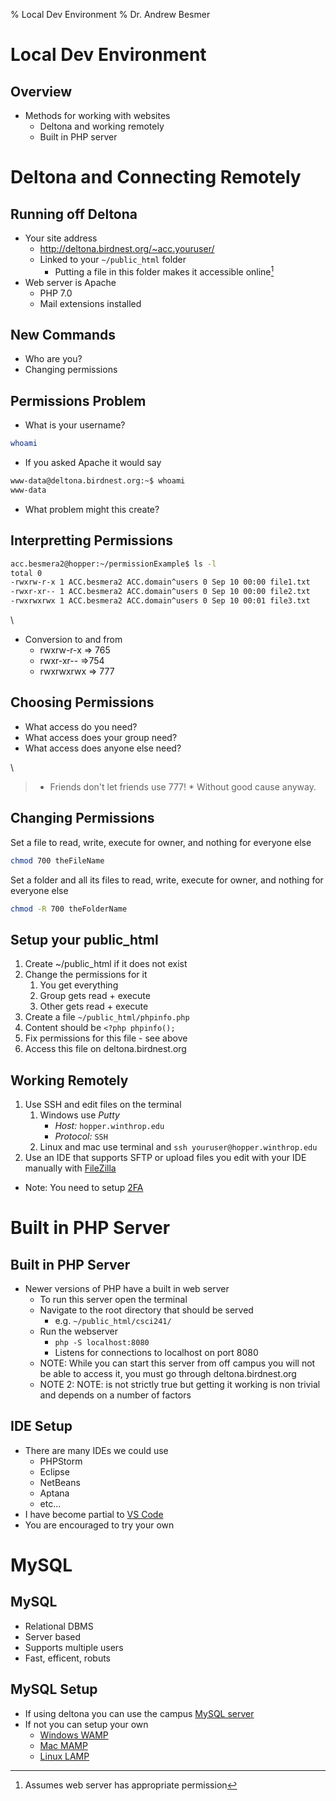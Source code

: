 % Local Dev Environment
% Dr. Andrew Besmer

# Local Dev Environment

## Overview

* Methods for working with websites
	* Deltona and working remotely
	* Built in PHP server


# Deltona and Connecting Remotely

## Running off Deltona

* Your site address
	* http://deltona.birdnest.org/~acc.youruser/
	* Linked to your `~/public_html` folder
		* Putting a file in this folder makes it accessible online[^permission]
* Web server is Apache
	* PHP 7.0
	* Mail extensions installed

[^permission]: Assumes web server has appropriate permission


## New Commands

* Who are you?
* Changing permissions

## Permissions Problem

* What is your username?

```bash
whoami
```

* If you asked Apache it would say

```bash
www-data@deltona.birdnest.org:~$ whoami
www-data
```

* What problem might this create?

## Interpretting Permissions

```bash
acc.besmera2@hopper:~/permissionExample$ ls -l
total 0
-rwxrw-r-x 1 ACC.besmera2 ACC.domain^users 0 Sep 10 00:00 file1.txt
-rwxr-xr-- 1 ACC.besmera2 ACC.domain^users 0 Sep 10 00:00 file2.txt
-rwxrwxrwx 1 ACC.besmera2 ACC.domain^users 0 Sep 10 00:01 file3.txt
```

\ 

* Conversion to and from
	* rwxrw-r-x => 765
	* rwxr-xr-- =>754
	* rwxrwxrwx => 777

## Choosing Permissions

* What access do you need?
* What access does your group need?
* What access does anyone else need?

\ 

> * Friends don't let friends use 777!
	* Without good cause anyway.

## Changing Permissions

Set a file to read, write, execute for owner, and nothing for everyone else

```bash
chmod 700 theFileName
```

Set a folder and all its files to read, write, execute for owner, and nothing for everyone else

```bash
chmod -R 700 theFolderName
```

## Setup your public_html

1. Create ~/public_html if it does not exist
2. Change the permissions for it
	1. You get everything
	2. Group gets read + execute
	3. Other gets read + execute
3. Create a file `~/public_html/phpinfo.php`
4. Content should be `<?php phpinfo();`
5. Fix permissions for this file - see above
6. Access this file on deltona.birdnest.org

## Working Remotely 

1. Use SSH and edit files on the terminal
	1. Windows use *Putty*
		* *Host:* `hopper.winthrop.edu`
		* *Protocol:* `SSH`
	2. Linux and mac use terminal and `ssh youruser@hopper.winthrop.edu`
2. Use an IDE that supports SFTP or upload files you edit with your IDE manually with [FileZilla](https://filezilla-project.org/download.php?type=client)

* Note: You need to setup [2FA](https://github.com/WinthropUniversity/ComputingHandbook/blob/master/servers/hopper.md#two-factor-authentication-2fa)



# Built in PHP Server

## Built in PHP Server

* Newer versions of PHP have a built in web server
	* To run this server open the terminal
	* Navigate to the root directory that should be served 
		* e.g. `~/public_html/csci241/`
	* Run the webserver
		* `php -S localhost:8080`
		* Listens for connections to localhost on port 8080
	* NOTE: While you can start this server from off campus you will not be able to access it, you must go through deltona.birdnest.org
	* NOTE 2: NOTE: is not strictly true but getting it working is non trivial and depends on a number of factors

## IDE Setup

* There are many IDEs we could use
	* PHPStorm
	* Eclipse
	* NetBeans
	* Aptana
	* etc...
* I have become partial to [VS Code](https://code.visualstudio.com/)
* You are encouraged to try your own

# MySQL
 
## MySQL

* Relational DBMS
* Server based
* Supports multiple users
* Fast, efficent, robuts

## MySQL Setup

* If using deltona you can use the campus [MySQL server](https://deltona.birdnest.org/mysql/)
* If not you can setup your own
	* [Windows WAMP](https://bitnami.com/stack/wamp/installer)
	* [Mac MAMP](https://www.mamp.info/)
	* [Linux LAMP](https://www.digitalocean.com/community/tutorials/how-to-install-linux-apache-mysql-php-lamp-stack-on-ubuntu-20-04)


